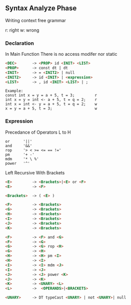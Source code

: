 ## Syntax Analyze Phase

Writing context free grammar

r: right
w: wrong

### Declaration

In Main Function
There is no access modifer nor static

```md
<DEC>       -> <PROP> id <INIT> <LIST>
<PROP>      -> const dt | dt
<INIT>      -> = <INIT2> | null
<INIT2>     -> id <INIT> | <expression>
<LIST>      -> , id <INIT> <LIST> | ;
```
```
Example:
const int x = y = a + 5, t = 3;         r
int x = y = int <- a + 5, t = q = 2;    r
int x = int <- y = a + 5, t = q = 2;    w
x = y = a + 5, t = 3;                   w
```





### Expression

Precedance of Operators L to H
```
or      '||'
and     '&&'
rop     '> < >= <= == !='
pm      '+ -' 
mdm     '* \ %' 
power   '^'
```

Left Recursive 
With Brackets
```md
<E>         -> <Brackets>|<E> or <F>
<E>         -> <F>

<Brackets>  -> ( <E> )

<F>         -> <Brackets>
<G>         -> <Brackets>
<H>         -> <Brackets>
<I>         -> <Brackets>
<J>         -> <Brackets>
<K>         -> <Brackets>

<F>         -> <F> and <G>
<F>         -> <G>
<G>         -> <G> rop <H>
<G>         -> <H>
<H>         -> <H> pm <I>
<H>         -> <I>
<I>         -> <I> mdm <J>
<I>         -> <J>
<J>         -> <J> power <K>
<J>         -> <K>
<K>         -> <UNARY> <L>
<L>         ->  <OPERANDS>|<BRACKETS>

<UNARY>     -> DT typeCast <UNARY> | not <UNARY>| null

```




















